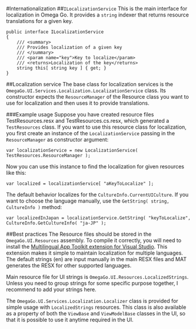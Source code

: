 #Internationalization
##`ILocalizationService`
This is the main interface for localization in Omega Go. It provides a `string` indexer that returns resource translations for a given key.
```
public interface ILocalizationService
{
    /// <summary>
    /// Provides localization of a given key
    /// </summary>
    /// <param name="key">Key to localize</param>
    /// <returns>Localization of the key</returns>
    string this[ string key ] { get; }
}
```

##Localization service
The base class for localization services is the `OmegaGo.UI.Services.Localization.LocalizationService` class. Its constructor expects the `ResourceManager` of the Resource class you want to use for localization and then uses it to provide translations.

###Example usage
Suppose you have created resource files TestResources.resx and TestResources.cs.resx, which generated a `TestResources` class. If you want to use this resource class for localization, you first create an instance of the `LocalizationService` passing in the `ResourceManager` as constructor argument:

```
var localizationService = new LocalizationService( TestResources.ResourceManager );
```

Now you can use this instance to find the localization for given resources like this:

```
var localized = localizationService[ "aKeyToLocalize" ];
```

The default behavior localizes for the `CultureInfo.CurrentUICulture`. If you want to choose the language manually, use the `GetString( string, CultureInfo )` method:

```
var localizedInJapan = localizationService.GetString( "keyToLocalize", CultureInfo.GetCultureInfo( "ja-JP" );
```

##Best practices
The Resource files should be stored in the `OmegaGo.UI.Resources` assembly. To compile it correctly, you will need to install the [Multilingual App Toolkit extension for Visual Studio](https://developer.microsoft.com/cs-cz/windows/develop/multilingual-app-toolkit). This extension makes it simple to maintain localization for multiple languages. The default strings (en) are input manually in the main RESX files and MAT generates the RESX for other supported languages.

Main resource file for UI strings is `OmegaGo.UI.Resources.LocalizedStrings`. Unless you need to group strings for some specific purpose together, I recommend to add your strings here. 

The `OmegaGo.UI.Services.Localization.Localizer` class is provided for simple usage with `LocalizedStrings` resources. This class is also available as a property of both the `ViewBase` and `ViewModelBase` classes in the UI, so that it is possible to use it anytime required in the UI.